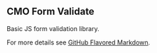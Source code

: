 ## CMO Form Validate

Basic JS form validation library.

For more details see [GitHub Flavored Markdown](https://christianmo.github.io/CMOFormValidate/).